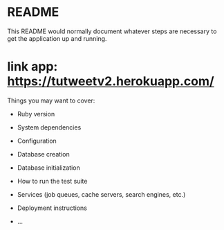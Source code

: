 # README

This README would normally document whatever steps are necessary to get the
application up and running.
# link app:  https://tutweetv2.herokuapp.com/
Things you may want to cover:

* Ruby version

* System dependencies

* Configuration

* Database creation

* Database initialization

* How to run the test suite

* Services (job queues, cache servers, search engines, etc.)

* Deployment instructions

* ...
